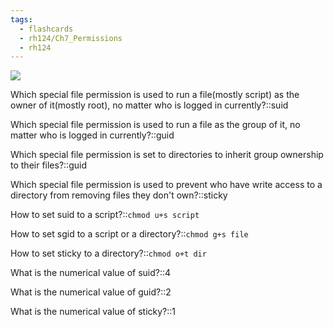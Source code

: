 ```yaml
---
tags:
  - flashcards
  - rh124/Ch7_Permissions
  - rh124
---
```

![](https://i.imgur.com/fyC7m7M.png)

Which special file permission is used to run a file(mostly script) as the owner of it(mostly root), no matter who is logged in currently?::suid

<!--SR:!2023-09-22,49,311-->

Which special file permission is used to run a file as the group of it, no matter who is logged in currently?::guid

<!--SR:!2023-09-25,52,311-->

Which special file permission is set to directories to inherit group ownership to their files?::guid

<!--SR:!2023-09-23,50,291-->

Which special file permission is used to prevent who have write access to a directory from removing files they don't own?::sticky

<!--SR:!2023-09-27,54,311-->

How to set suid to a script?::`chmod u+s script`

<!--SR:!2023-10-16,58,291-->

How to set sgid to a script or a directory?::`chmod g+s file`

<!--SR:!2023-10-17,59,291-->

How to set sticky to a directory?::`chmod o+t dir`

<!--SR:!2023-09-29,56,311-->

What is the numerical value of suid?::4

<!--SR:!2023-08-29,25,291-->

What is the numerical value of guid?::2

<!--SR:!2023-09-30,57,311-->

What is the numerical value of sticky?::1

<!--SR:!2023-09-23,50,311-->
